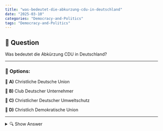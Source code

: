 ```yaml
---
title: "was-bedeutet-die-abkurzung-cdu-in-deutschland"
date: "2025-03-10"
categories: "Democracy-and-Politics"
tags: "Democracy-and-Politics"
---
```


## 📌 **Question**

Was bedeutet die Abkürzung CDU in Deutschland?



---

### 📝 **Options:**

🔘 **A)** Christliche Deutsche Union

🔘 **B)** Club Deutscher Unternehmer

🔘 **C)** Christlicher Deutscher Umweltschutz

🔘 **D)** Christlich Demokratische Union

---

<details>
  <summary>🔍 Show Answer</summary>

  <p>
💡  <b>Correct Answer:</b>  d
  </p>
  <p>
    📖<b>Explanation:</b>
    Die CDU, die Christlich Demokratische Union Deutschlands, ist eine der wichtigsten politischen Parteien im Land. Sie wurde nach dem Zweiten Weltkrieg gegründet und steht für christlich-demokratische Werte, wirtschaftliche Stabilität und soziale Marktwirtschaft. Die Partei hat mehrfach Bundeskanzler gestellt und spielt eine zentrale Rolle in der deutschen Politik. Die Abkürzung CDU wird häufig verwendet, um diese einflussreiche Partei zu bezeichnen. Verständnis dieser Abkürzung ist wesentlich für das Verständnis der politischen Landschaft in Deutschland.
  </p>
</details>

